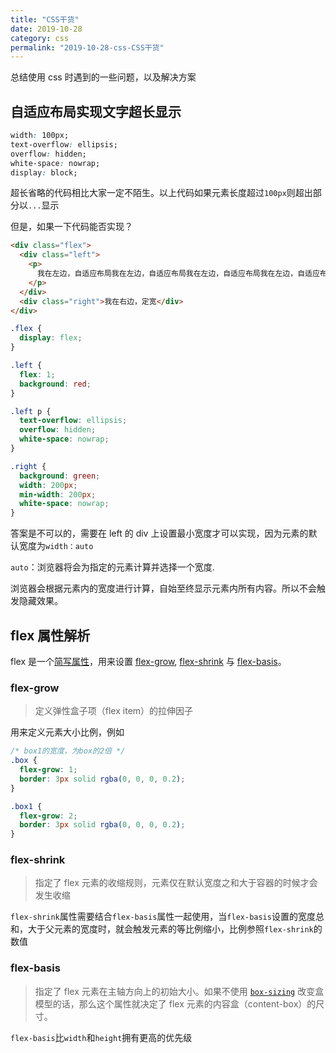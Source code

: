 ```yaml
---
title: "CSS干货"
date: 2019-10-28
category: css
permalink: "2019-10-28-css-CSS干货"
---
```

总结使用 css 时遇到的一些问题，以及解决方案

## 自适应布局实现文字超长显示

```css
width: 100px;
text-overflow: ellipsis;
overflow: hidden;
white-space: nowrap;
display: block;
```

超长省略的代码相比大家一定不陌生。以上代码如果元素长度超过`100px`则超出部分以`...`显示

但是，如果一下代码能否实现？

```html
<div class="flex">
  <div class="left">
    <p>
      我在左边，自适应布局我在左边，自适应布局我在左边，自适应布局我在左边，自适应布局
    </p>
  </div>
  <div class="right">我在右边，定宽</div>
</div>
```

```css
.flex {
  display: flex;
}

.left {
  flex: 1;
  background: red;
}

.left p {
  text-overflow: ellipsis;
  overflow: hidden;
  white-space: nowrap;
}

.right {
  background: green;
  width: 200px;
  min-width: 200px;
  white-space: nowrap;
}
```

答案是不可以的，需要在 left 的 div 上设置最小宽度才可以实现，因为元素的默认宽度为`width：auto`

`auto`：浏览器将会为指定的元素计算并选择一个宽度.

浏览器会根据元素内的宽度进行计算，自始至终显示元素内所有内容。所以不会触发隐藏效果。

## flex 属性解析

flex 是一个[简写属性](https://developer.mozilla.org/zh-CN/docs/Web/CSS/Shorthand_properties)，用来设置 [flex-grow](https://developer.mozilla.org/zh-CN/docs/Web/CSS/flex-grow), [flex-shrink](https://developer.mozilla.org/zh-CN/docs/Web/CSS/flex-shrink) 与 [flex-basis](https://developer.mozilla.org/zh-CN/docs/Web/CSS/flex-basis)。

### flex-grow

> 定义弹性盒子项（flex item）的拉伸因子

用来定义元素大小比例，例如

```css
/* box1的宽度，为box的2倍 */
.box {
  flex-grow: 1;
  border: 3px solid rgba(0, 0, 0, 0.2);
}

.box1 {
  flex-grow: 2;
  border: 3px solid rgba(0, 0, 0, 0.2);
}
```

### **flex-shrink**

> 指定了 flex 元素的收缩规则，元素仅在默认宽度之和大于容器的时候才会发生收缩

`flex-shrink`属性需要结合`flex-basis`属性一起使用，当`flex-basis`设置的宽度总和，大于父元素的宽度时，就会触发元素的等比例缩小，比例参照`flex-shrink`的数值

### flex-basis

> 指定了 flex 元素在主轴方向上的初始大小。如果不使用 [`box-sizing`](https://developer.mozilla.org/zh-CN/docs/Web/CSS/box-sizing) 改变盒模型的话，那么这个属性就决定了 flex 元素的内容盒（content-box）的尺寸。

`flex-basis`比`width`和`height`拥有更高的优先级